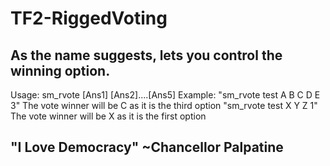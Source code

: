 # TF2-RiggedVoting
As the name suggests, lets you control the winning option.
---------------------------------------------------------------
Usage: sm_rvote <question> [Ans1] [Ans2]....[Ans5] <Winning Option>
Example: "sm_rvote test A B C D E 3"
The vote winner will be C as it is the third option
         "sm_rvote test X Y Z 1"
The vote winner will be X as it is the first option
         
"I Love Democracy" ~Chancellor Palpatine
--------------------------------------------------------------------
